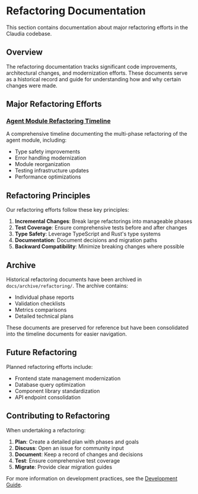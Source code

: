 # Refactoring Documentation

This section contains documentation about major refactoring efforts in the Claudia codebase.

## Overview

The refactoring documentation tracks significant code improvements, architectural changes, and modernization efforts. These documents serve as a historical record and guide for understanding how and why certain changes were made.

## Major Refactoring Efforts

### [Agent Module Refactoring Timeline](./AGENT_REFACTORING_TIMELINE.md)
A comprehensive timeline documenting the multi-phase refactoring of the agent module, including:
- Type safety improvements
- Error handling modernization
- Module reorganization
- Testing infrastructure updates
- Performance optimizations

## Refactoring Principles

Our refactoring efforts follow these key principles:

1. **Incremental Changes**: Break large refactorings into manageable phases
2. **Test Coverage**: Ensure comprehensive tests before and after changes
3. **Type Safety**: Leverage TypeScript and Rust's type systems
4. **Documentation**: Document decisions and migration paths
5. **Backward Compatibility**: Minimize breaking changes where possible

## Archive

Historical refactoring documents have been archived in `docs/archive/refactoring/`. The archive contains:
- Individual phase reports
- Validation checklists
- Metrics comparisons
- Detailed technical plans

These documents are preserved for reference but have been consolidated into the timeline documents for easier navigation.

## Future Refactoring

Planned refactoring efforts include:
- Frontend state management modernization
- Database query optimization
- Component library standardization
- API endpoint consolidation

## Contributing to Refactoring

When undertaking a refactoring:

1. **Plan**: Create a detailed plan with phases and goals
2. **Discuss**: Open an issue for community input
3. **Document**: Keep a record of changes and decisions
4. **Test**: Ensure comprehensive test coverage
5. **Migrate**: Provide clear migration guides

For more information on development practices, see the [Development Guide](../DEVELOPMENT.md).